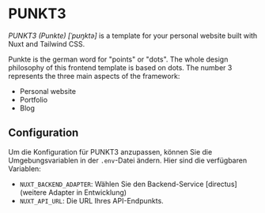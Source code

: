 # PUNKT3

*PUNKT3 (Punkte) [ˈpʊŋktə]* is a template for your personal website built with Nuxt and Tailwind CSS.

Punkte is the german word for "points" or "dots".
The whole design philosophy of this frontend template is based on dots.
The number 3 represents the three main aspects of the framework:
- Personal website
- Portfolio
- Blog


## Configuration

Um die Konfiguration für PUNKT3 anzupassen, können Sie die Umgebungsvariablen in der `.env`-Datei ändern. Hier sind die verfügbaren Variablen:

- `NUXT_BACKEND_ADAPTER`: Wählen Sie den Backend-Service [directus] (weitere Adapter in Entwicklung)
- `NUXT_API_URL`: Die URL Ihres API-Endpunkts.